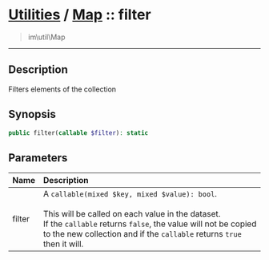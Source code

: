 # [Utilities](util.md) / [Map](util-Map.md) :: filter
 > im\util\Map
____

## Description
Filters elements of the collection

## Synopsis
```php
public filter(callable $filter): static
```

## Parameters
| Name | Description |
| :--- | :---------- |
| filter | A `callable(mixed $key, mixed $value): bool`.<br /><br />This will be called on each value in the dataset.<br />If the `callable` returns `false`, the value will not be copied<br />to the new collection and if the `callable` returns `true` then it will. |
